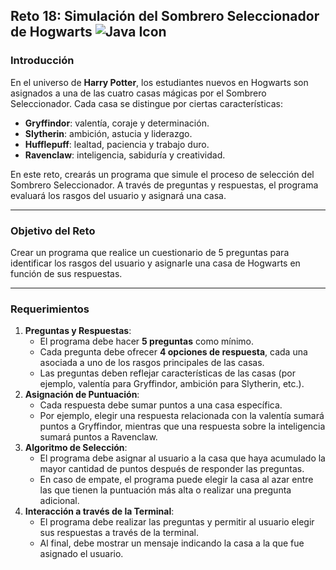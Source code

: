 ## Reto 18: Simulación del Sombrero Seleccionador de Hogwarts ![Java Icon](https://img.icons8.com/color/48/000000/java-coffee-cup-logo.png)

### Introducción

En el universo de **Harry Potter**, los estudiantes nuevos en Hogwarts son asignados a una de las cuatro casas mágicas por el Sombrero Seleccionador. Cada casa se distingue por ciertas características:

- **Gryffindor**: valentía, coraje y determinación.
- **Slytherin**: ambición, astucia y liderazgo.
- **Hufflepuff**: lealtad, paciencia y trabajo duro.
- **Ravenclaw**: inteligencia, sabiduría y creatividad.

En este reto, crearás un programa que simule el proceso de selección del Sombrero Seleccionador. A través de preguntas y respuestas, el programa evaluará los rasgos del usuario y asignará una casa.

------

### Objetivo del Reto

Crear un programa que realice un cuestionario de 5 preguntas para identificar los rasgos del usuario y asignarle una casa de Hogwarts en función de sus respuestas.

------

### Requerimientos

1. **Preguntas y Respuestas**:
   - El programa debe hacer **5 preguntas** como mínimo.
   - Cada pregunta debe ofrecer **4 opciones de respuesta**, cada una asociada a uno de los rasgos principales de las casas.
   - Las preguntas deben reflejar características de las casas (por ejemplo, valentía para Gryffindor, ambición para Slytherin, etc.).
2. **Asignación de Puntuación**:
   - Cada respuesta debe sumar puntos a una casa específica.
   - Por ejemplo, elegir una respuesta relacionada con la valentía sumará puntos a Gryffindor, mientras que una respuesta sobre la inteligencia sumará puntos a Ravenclaw.
3. **Algoritmo de Selección**:
   - El programa debe asignar al usuario a la casa que haya acumulado la mayor cantidad de puntos después de responder las preguntas.
   - En caso de empate, el programa puede elegir la casa al azar entre las que tienen la puntuación más alta o realizar una pregunta adicional.
4. **Interacción a través de la Terminal**:
   - El programa debe realizar las preguntas y permitir al usuario elegir sus respuestas a través de la terminal.
   - Al final, debe mostrar un mensaje indicando la casa a la que fue asignado el usuario.